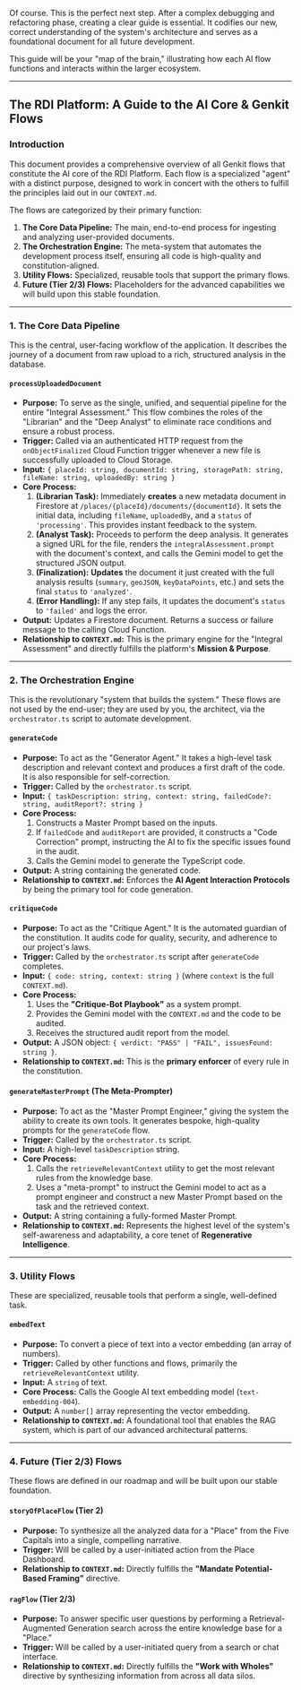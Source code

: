 Of course. This is the perfect next step. After a complex debugging and refactoring phase, creating a clear guide is essential. It codifies our new, correct understanding of the system's architecture and serves as a foundational document for all future development.

This guide will be your "map of the brain," illustrating how each AI flow functions and interacts within the larger ecosystem.

---

## **The RDI Platform: A Guide to the AI Core & Genkit Flows**

### **Introduction**

This document provides a comprehensive overview of all Genkit flows that constitute the AI core of the RDI Platform. Each flow is a specialized "agent" with a distinct purpose, designed to work in concert with the others to fulfill the principles laid out in our `CONTEXT.md`.

The flows are categorized by their primary function:
1.  **The Core Data Pipeline:** The main, end-to-end process for ingesting and analyzing user-provided documents.
2.  **The Orchestration Engine:** The meta-system that automates the development process itself, ensuring all code is high-quality and constitution-aligned.
3.  **Utility Flows:** Specialized, reusable tools that support the primary flows.
4.  **Future (Tier 2/3) Flows:** Placeholders for the advanced capabilities we will build upon this stable foundation.

---

### **1. The Core Data Pipeline**

This is the central, user-facing workflow of the application. It describes the journey of a document from raw upload to a rich, structured analysis in the database.

#### **`processUploadedDocument`**
*   **Purpose:** To serve as the single, unified, and sequential pipeline for the entire "Integral Assessment." This flow combines the roles of the "Librarian" and the "Deep Analyst" to eliminate race conditions and ensure a robust process.
*   **Trigger:** Called via an authenticated HTTP request from the `onObjectFinalized` Cloud Function trigger whenever a new file is successfully uploaded to Cloud Storage.
*   **Input:** `{ placeId: string, documentId: string, storagePath: string, fileName: string, uploadedBy: string }`
*   **Core Process:**
    1.  **(Librarian Task):** Immediately **creates** a new metadata document in Firestore at `/places/{placeId}/documents/{documentId}`. It sets the initial data, including `fileName`, `uploadedBy`, and a `status` of `'processing'`. This provides instant feedback to the system.
    2.  **(Analyst Task):** Proceeds to perform the deep analysis. It generates a signed URL for the file, renders the `integralAssessment.prompt` with the document's context, and calls the Gemini model to get the structured JSON output.
    3.  **(Finalization):** **Updates** the document it just created with the full analysis results (`summary`, `geoJSON`, `keyDataPoints`, etc.) and sets the final `status` to `'analyzed'`.
    4.  **(Error Handling):** If any step fails, it updates the document's `status` to `'failed'` and logs the error.
*   **Output:** Updates a Firestore document. Returns a success or failure message to the calling Cloud Function.
*   **Relationship to `CONTEXT.md`:** This is the primary engine for the "Integral Assessment" and directly fulfills the platform's **Mission & Purpose**.

---

### **2. The Orchestration Engine**

This is the revolutionary "system that builds the system." These flows are not used by the end-user; they are used by you, the architect, via the `orchestrator.ts` script to automate development.

#### **`generateCode`**
*   **Purpose:** To act as the "Generator Agent." It takes a high-level task description and relevant context and produces a first draft of the code. It is also responsible for self-correction.
*   **Trigger:** Called by the `orchestrator.ts` script.
*   **Input:** `{ taskDescription: string, context: string, failedCode?: string, auditReport?: string }`
*   **Core Process:**
    1.  Constructs a Master Prompt based on the inputs.
    2.  If `failedCode` and `auditReport` are provided, it constructs a "Code Correction" prompt, instructing the AI to fix the specific issues found in the audit.
    3.  Calls the Gemini model to generate the TypeScript code.
*   **Output:** A string containing the generated code.
*   **Relationship to `CONTEXT.md`:** Enforces the **AI Agent Interaction Protocols** by being the primary tool for code generation.

#### **`critiqueCode`**
*   **Purpose:** To act as the "Critique Agent." It is the automated guardian of the constitution. It audits code for quality, security, and adherence to our project's laws.
*   **Trigger:** Called by the `orchestrator.ts` script after `generateCode` completes.
*   **Input:** `{ code: string, context: string }` (where `context` is the full `CONTEXT.md`).
*   **Core Process:**
    1.  Uses the **"Critique-Bot Playbook"** as a system prompt.
    2.  Provides the Gemini model with the `CONTEXT.md` and the code to be audited.
    3.  Receives the structured audit report from the model.
*   **Output:** A JSON object: `{ verdict: "PASS" | "FAIL", issuesFound: string }`.
*   **Relationship to `CONTEXT.md`:** This is the **primary enforcer** of every rule in the constitution.

#### **`generateMasterPrompt` (The Meta-Prompter)**
*   **Purpose:** To act as the "Master Prompt Engineer," giving the system the ability to create its own tools. It generates bespoke, high-quality prompts for the `generateCode` flow.
*   **Trigger:** Called by the `orchestrator.ts` script.
*   **Input:** A high-level `taskDescription` string.
*   **Core Process:**
    1.  Calls the `retrieveRelevantContext` utility to get the most relevant rules from the knowledge base.
    2.  Uses a "meta-prompt" to instruct the Gemini model to act as a prompt engineer and construct a new Master Prompt based on the task and the retrieved context.
*   **Output:** A string containing a fully-formed Master Prompt.
*   **Relationship to `CONTEXT.md`:** Represents the highest level of the system's self-awareness and adaptability, a core tenet of **Regenerative Intelligence**.

---

### **3. Utility Flows**

These are specialized, reusable tools that perform a single, well-defined task.

#### **`embedText`**
*   **Purpose:** To convert a piece of text into a vector embedding (an array of numbers).
*   **Trigger:** Called by other functions and flows, primarily the `retrieveRelevantContext` utility.
*   **Input:** A `string` of text.
*   **Core Process:** Calls the Google AI text embedding model (`text-embedding-004`).
*   **Output:** A `number[]` array representing the vector embedding.
*   **Relationship to `CONTEXT.md`:** A foundational tool that enables the RAG system, which is part of our advanced architectural patterns.

---

### **4. Future (Tier 2/3) Flows**

These flows are defined in our roadmap and will be built upon our stable foundation.

#### **`storyOfPlaceFlow` (Tier 2)**
*   **Purpose:** To synthesize all the analyzed data for a "Place" from the Five Capitals into a single, compelling narrative.
*   **Trigger:** Will be called by a user-initiated action from the Place Dashboard.
*   **Relationship to `CONTEXT.md`:** Directly fulfills the **"Mandate Potential-Based Framing"** directive.

#### **`ragFlow` (Tier 2/3)**
*   **Purpose:** To answer specific user questions by performing a Retrieval-Augmented Generation search across the entire knowledge base for a "Place."
*   **Trigger:** Will be called by a user-initiated query from a search or chat interface.
*   **Relationship to `CONTEXT.md`:** Directly fulfills the **"Work with Wholes"** directive by synthesizing information from across all data silos.